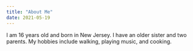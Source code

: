 ```yaml
---
title: "About Me"
date: 2021-05-19
---
```

I am 16 years old and born in New Jersey. I have an older sister and two parents. My hobbies include walking, playing music, and cooking. 
